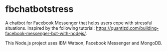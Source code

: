 # fbchatbotstress
A chatbot for Facebook Messenger that helps users cope with stressful situations.
Inspired by the following tutorial: https://quantizd.com/building-facebook-messenger-bot-with-nodejs/.

This Node.js project uses IBM Watson, Facebook Messenger and MongoDB.
